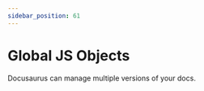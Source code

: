 ```yaml
---
sidebar_position: 61
---
```


# Global JS Objects

Docusaurus can manage multiple versions of your docs.